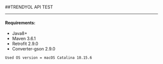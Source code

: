 ##TRENDYOL API TEST 

___

#### Requirements: 
* Java8+
* Maven 3.6.1
* Retrofit 2.9.0
* Converter-gson 2.9.0


`Used OS version = macOS Catalina 10.15.6`

